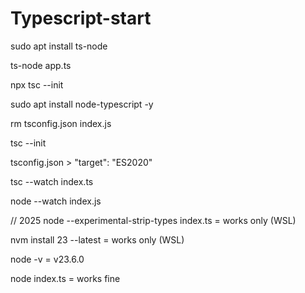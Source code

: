 # Typescript-start

sudo apt install ts-node


ts-node app.ts

npx tsc --init


sudo apt install node-typescript -y

rm tsconfig.json index.js

tsc --init

tsconfig.json > "target": "ES2020"

tsc --watch index.ts

node --watch index.js

// 2025
node --experimental-strip-types index.ts = works only (WSL)

nvm install 23 --latest = works only (WSL)

node -v = v23.6.0

node index.ts = works fine

